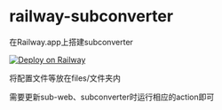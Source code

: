 # railway-subconverter
在Railway.app上搭建subconverter

[![Deploy on Railway](https://railway.app/button.svg)](https://railway.app/new?template=https%3A%2F%2Fgithub.com%2Fzhongfly%2Frailway-subconverter)

将配置文件等放在files/文件夹内

需要更新sub-web、subconverter时运行相应的action即可
